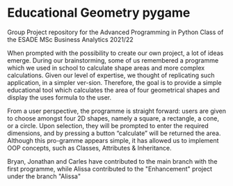 # Educational Geometry pygame
 Group Project repository for the Advanced Programming in Python Class of the ESADE MSc Business Analytics 2021/22
 
When prompted with the possibility to create our own project, a lot of ideas emerge.  During our brainstorming, some of us remembered a programme which we used in school to calculate shape areas and more complex calculations. Given our level of expertise, we thought of replicating such application, in a simpler ver-sion. Therefore, the goal is to provide a simple educational tool which calculates the area of four geometrical shapes and display the uses formula to the user.

From a user perspective, the programme is straight forward: users are given to choose amongst four 2D shapes, namely a square, a rectangle, a cone, or a circle. Upon selection, they will be prompted to enter the required dimensions, and by pressing a button “calculate” will be returned the area. Although this pro-gramme appears simple, it has allowed us to implement OOP concepts, such as Classes, Attributes & Inheritance. 
 
Bryan, Jonathan and Carles have contributed to the main branch with the first programme, while Alissa contributed to the "Enhancement" project under the branch "Alissa"
